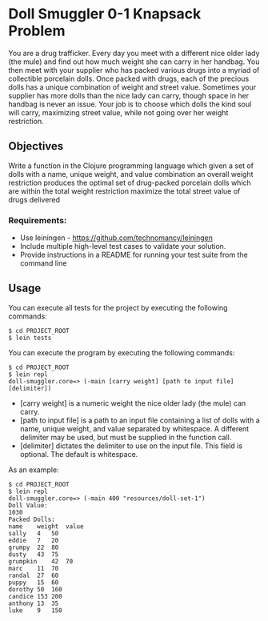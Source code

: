# Doll Smuggler 0-1 Knapsack Problem

You are a drug trafficker. Every day you meet with a different nice older lady (the mule) and find out how much weight she can carry in her handbag. You then meet with your supplier who has packed various drugs into a myriad of collectible porcelain dolls. Once packed with drugs, each of the precious dolls has a unique combination of weight and street value. Sometimes your supplier has more dolls than the nice lady can carry, though space in her handbag is never an issue. Your job is to choose which dolls the kind soul will carry, maximizing street value, while not going over her weight restriction.

## Objectives

Write a function in the Clojure programming language which given a set of dolls with a name, unique weight, and 
value combination an overall weight restriction produces the optimal set of drug-packed porcelain dolls which are 
within the total weight restriction maximize the total street value of drugs delivered

### Requirements:
- Use leiningen - https://github.com/technomancy/leiningen
- Include multiple high-level test cases to validate your solution.
- Provide instructions in a README for running your test suite from the command line

## Usage

You can execute all tests for the project by executing the following commands:

    $ cd PROJECT_ROOT
    $ lein tests

You can execute the program by executing the following commands:
    
    $ cd PROJECT_ROOT
    $ lein repl
    doll-smuggler.core=> (-main [carry weight] [path to input file] [delimiter])
    
- [carry weight] is a numeric weight the nice older lady (the mule) can carry.
- [path to input file] is a path to an input file containing a list of dolls with a name, unique weight, and value 
separated by whitespace. A different delimiter may be used, but must be supplied in the function call.
- [delimiter] dictates the delimiter to use on the input file. This field is optional. The default is whitespace.

As an example:

    $ cd PROJECT_ROOT
    $ lein repl
    doll-smuggler.core=> (-main 400 "resources/doll-set-1")
    Doll Value:
    1030
    Packed Dolls:
    name	weight	value
    sally	4	50
    eddie	7	20
    grumpy	22	80
    dusty	43	75
    grumpkin	42	70
    marc	11	70
    randal	27	60
    puppy	15	60
    dorothy	50	160
    candice	153	200
    anthony	13	35
    luke	9	150
